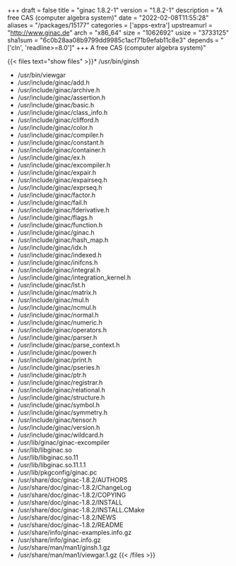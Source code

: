 +++
draft = false
title = "ginac 1.8.2-1"
version = "1.8.2-1"
description = "A free CAS (computer algebra system)"
date = "2022-02-08T11:55:28"
aliases = "/packages/15177"
categories = ['apps-extra']
upstreamurl = "http://www.ginac.de"
arch = "x86_64"
size = "1062692"
usize = "3733125"
sha1sum = "6c0b28aa08b9799dd9985c1acf71b9efab11c8e3"
depends = "['cln', 'readline>=8.0']"
+++
A free CAS (computer algebra system)"

{{< files text="show files" >}}* /usr/bin/ginsh
* /usr/bin/viewgar
* /usr/include/ginac/add.h
* /usr/include/ginac/archive.h
* /usr/include/ginac/assertion.h
* /usr/include/ginac/basic.h
* /usr/include/ginac/class_info.h
* /usr/include/ginac/clifford.h
* /usr/include/ginac/color.h
* /usr/include/ginac/compiler.h
* /usr/include/ginac/constant.h
* /usr/include/ginac/container.h
* /usr/include/ginac/ex.h
* /usr/include/ginac/excompiler.h
* /usr/include/ginac/expair.h
* /usr/include/ginac/expairseq.h
* /usr/include/ginac/exprseq.h
* /usr/include/ginac/factor.h
* /usr/include/ginac/fail.h
* /usr/include/ginac/fderivative.h
* /usr/include/ginac/flags.h
* /usr/include/ginac/function.h
* /usr/include/ginac/ginac.h
* /usr/include/ginac/hash_map.h
* /usr/include/ginac/idx.h
* /usr/include/ginac/indexed.h
* /usr/include/ginac/inifcns.h
* /usr/include/ginac/integral.h
* /usr/include/ginac/integration_kernel.h
* /usr/include/ginac/lst.h
* /usr/include/ginac/matrix.h
* /usr/include/ginac/mul.h
* /usr/include/ginac/ncmul.h
* /usr/include/ginac/normal.h
* /usr/include/ginac/numeric.h
* /usr/include/ginac/operators.h
* /usr/include/ginac/parser.h
* /usr/include/ginac/parse_context.h
* /usr/include/ginac/power.h
* /usr/include/ginac/print.h
* /usr/include/ginac/pseries.h
* /usr/include/ginac/ptr.h
* /usr/include/ginac/registrar.h
* /usr/include/ginac/relational.h
* /usr/include/ginac/structure.h
* /usr/include/ginac/symbol.h
* /usr/include/ginac/symmetry.h
* /usr/include/ginac/tensor.h
* /usr/include/ginac/version.h
* /usr/include/ginac/wildcard.h
* /usr/lib/ginac/ginac-excompiler
* /usr/lib/libginac.so
* /usr/lib/libginac.so.11
* /usr/lib/libginac.so.11.1.1
* /usr/lib/pkgconfig/ginac.pc
* /usr/share/doc/ginac-1.8.2/AUTHORS
* /usr/share/doc/ginac-1.8.2/ChangeLog
* /usr/share/doc/ginac-1.8.2/COPYING
* /usr/share/doc/ginac-1.8.2/INSTALL
* /usr/share/doc/ginac-1.8.2/INSTALL.CMake
* /usr/share/doc/ginac-1.8.2/NEWS
* /usr/share/doc/ginac-1.8.2/README
* /usr/share/info/ginac-examples.info.gz
* /usr/share/info/ginac.info.gz
* /usr/share/man/man1/ginsh.1.gz
* /usr/share/man/man1/viewgar.1.gz
{{< /files >}}